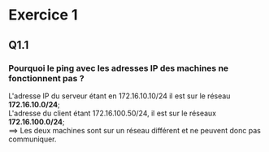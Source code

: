 # Exercice 1
## **Q1.1**
### **Pourquoi le ping avec les adresses IP des machines ne fonctionnent pas ?**  
L'adresse IP du serveur étant en 172.16.10.10/24 il est sur le réseau **172.16.10.0/24**;    
L'adresse du client étant 172.16.100.50/24, il est sur le réseaux **172.16.100.0/24**;  
==> Les deux machines sont sur un réseau différent et ne peuvent donc pas communiquer.
